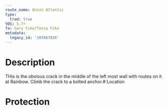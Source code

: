 ```yaml
---
route_name: Union Atlantic
type:
  trad: true
YDS: 5.7+
fa: Gary Fike/Tonia Fike
metadata:
  legacy_id: '107667816'
---
```

# Description
THis is the obvious crack in the middle of the left most wall with routes on it at Rainbow. Climb the crack to a bolted anchor.# Location
# Protection
